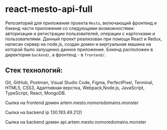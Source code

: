 # react-mesto-api-full
Репозиторий для приложения проекта `Mesto`, включающий фронтенд и бэкенд части приложения со следующими возможностями: авторизации и регистрации пользователей, операции с карточками и пользователями.
Данный проект реализован при помощи React и Redux, написан сервер на node.js, создан домен и виртуальная машина на которой было запущенно данное приложение.
Бэкенд расположен в директории `backend/`, а фронтенд - в `frontend/`. 
## Стек технологий: 
Git, GitHub, Postman, Visual Studio Code, Figma, PerfectPixel, Terminal, HTML5, CSS3, Адаптивная верстка, Webpack,Node.js, JavaScript, TypeScript, React, MongoDB.
  
Сылка на frontend домен artem.mesto.nomoredomains.monster

Сылка на backend ip 130.193.49.212)

Сылка на backend домен api.artem.mesto.nomoredomains.monster